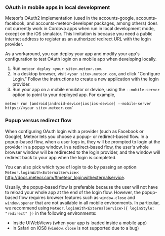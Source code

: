 ### OAuth in mobile apps in local development

Meteor's OAuth2 implementation (used in the accounts-google, accounts-facebook, and accounts-meteor-developer packages, among others) does not currently work in Cordova apps when run in local development mode, except on the iOS simulator. This limitation is because you need a public Internet address to register as an authorized redirect URL with the login provider.

As a workaround, you can deploy your app and modify your app's configuration to test OAuth login on a mobile app when developing locally.

1. Run `meteor deploy <your site>.meteor.com`.
2. In a desktop browser, visit `<your site>.meteor.com`, and click "Configure <provider name> Login." Follow the instructions to create a new application with the login provider.
3. Run your app on a mobile emulator or device, using the `--mobile-server` option to point to your deployed app. For example,
```
meteor run [android|android-device|ios|ios-device] --mobile-server https://<your site>.meteor.com`
```

### Popup versus redirect flow

When configuring OAuth login with a provider (such as Facebook or Google), Meteor lets you choose a popup- or redirect-based flow. In a popup-based flow, when a user logs in, they will be prompted to login at the provider in a popup window. In a redirect-based flow, the user's whole browser window will be redirected to the login provider, and the window will redirect back to your app when the login is completed.

You can also pick which type of login to do by passing an option `Meteor.loginWith<ExternalService>`: http://docs.meteor.com/#meteor_loginwithexternalservice.

Usually, the popup-based flow is preferable because the user will not have to reload your whole app at the end of the login flow. However, the popup-based flow requires browser features such as `window.close` and `window.opener` that are not available in all mobile environments. In particular, we recommend using `Meteor.loginWith<ExternalService>({ loginStyle: "redirect" })` in the following environments:

* Inside UIWebViews (when your app is loaded inside a mobile app)
* In Safari on iOS8 (`window.close` is not supported due to a bug)
